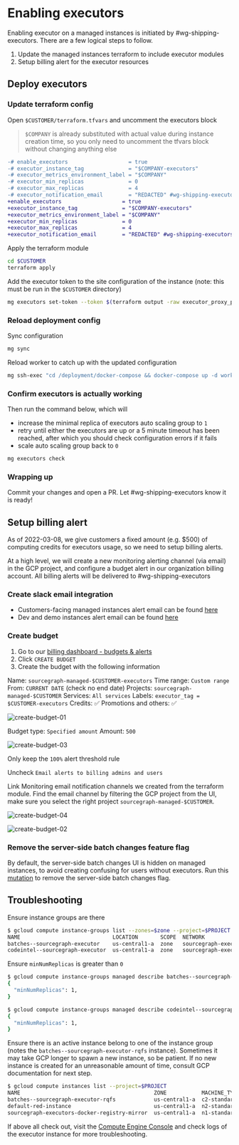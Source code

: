 # Enabling executors

Enabling executor on a managed instances is initiated by #wg-shipping-executors. There are a few logical steps to follow.

1. Update the managed instances terraform to include executor modules
1. Setup billing alert for the executor resources

## Deploy executors

### Update terraform config

Open `$CUSTOMER/terraform.tfvars` and uncomment the executors block

> `$COMPANY` is already substituted with actual value during instance creation time, so you only need to uncomment the tfvars block without changing anything else

```diff
-# enable_executors                   = true
-# executor_instance_tag              = "$COMPANY-executors"
-# executor_metrics_environment_label = "$COMPANY"
-# executor_min_replicas              = 0
-# executor_max_replicas              = 4
-# executor_notification_email        = "REDACTED" #wg-shipping-executors
+enable_executors                   = true
+executor_instance_tag              = "$COMPANY-executors"
+executor_metrics_environment_label = "$COMPANY"
+executor_min_replicas              = 0
+executor_max_replicas              = 4
+executor_notification_email        = "REDACTED" #wg-shipping-executors
```

Apply the terraform module

```sh
cd $CUSTOMER
terraform apply
```

Add the executor token to the site configuration of the instance (note: this must be run in the `$CUSTOMER` directory)

```sh
mg executors set-token --token $(terraform output -raw executor_proxy_password)
```

### Reload deployment config

Sync configuration

```sh
mg sync
```

Reload worker to catch up with the updated configuration

```sh
mg ssh-exec "cd /deployment/docker-compose && docker-compose up -d worker"
```

### Confirm executors is actually working

Then run the command below, which will

- increase the minimal replica of executors auto scaling group to `1`
- retry until either the executors are up or a 5 minute timeout has been reached, after which you should check configuration errors if it fails
- scale auto scaling group back to `0`

```sh
mg executors check
```

### Wrapping up

Commit your changes and open a PR. Let #wg-shipping-executors know it is ready!

## Setup billing alert

As of 2022-03-08, we give customers a fixed amount (e.g. $500) of computing credits for executors usage, so we need to setup billing alerts.

At a high level, we will create a new monitoring alerting channel (via email) in the GCP project, and configure a budget alert in our organization billing account. All billing alerts will be delivered to #wg-shipping-executors

### Create slack email integration

- Customers-facing managed instances alert email can be found [here](https://sourcegraph.slack.com/services/B036VE89LQG?settings=1&utm_source=in-prod&utm_medium=inprod-link_app_settings-user_card-click)
- Dev and demo instances alert email can be found [here](https://sourcegraph.slack.com/services/B036J3BAX2M?settings=1&utm_source=in-prod&utm_medium=inprod-link_app_settings-user_card-click)

### Create budget

1. Go to our [billing dashboard - budgets & alerts](https://console.cloud.google.com/billing/017005-C370B2-0E3030/budgets?authuser=0&organizationId=244397465763)
1. Click `CREATE BUDGET`
1. Create the budget with the following information

Name: `sourcegraph-managed-$CUSTOMER-executors`
Time range: `Custom range`
From: `CURRENT DATE` (check no end date)
Projects: `sourcegraph-managed-$CUSTOMER`
Services: `All services`
Labels: `executor_tag = $CUSTOMER-executors`
Credits: ✅
Promotions and others: ✅

![create-budget-01](https://storage.googleapis.com/sourcegraph-assets/create-executor-budgets-01.png)

Budget type: `Specified amount`
Amount: `500`

![create-budget-03](https://storage.googleapis.com/sourcegraph-assets/create-executor-budgets-03.png)

Only keep the `100%` alert threshold rule

Uncheck `Email alerts to billing admins and users`

Link Monitoring email notification channels we created from the terraform module. Find the email channel by filtering the GCP project from the UI, make sure you select the right project `sourcegraph-managed-$CUSTOMER`.

![create-budget-04](https://storage.googleapis.com/sourcegraph-assets/create-executor-budgets-04.png)

![create-budget-02](https://storage.googleapis.com/sourcegraph-assets/create-executor-budgets-02.png)

### Remove the server-side batch changes feature flag

By default, the server-side batch changes UI is hidden on managed instances, to avoid creating confusing for users without executors. Run this [mutation](https://github.com/sourcegraph/sourcegraph/issues/36920#issuecomment-1156593075) to remove the server-side batch changes flag.

## Troubleshooting

Ensure instance groups are there

```sh
$ gcloud compute instance-groups list --zones=$zone --project=$PROJECT
NAME                             LOCATION       SCOPE  NETWORK                MANAGED  INSTANCES
batches--sourcegraph-executor    us-central1-a  zone   sourcegraph-executors  Yes      0
codeintel--sourcegraph-executor  us-central1-a  zone   sourcegraph-executors  Yes      0
```

Ensure `minNumReplicas` is greater than `0`

```sh
$ gcloud compute instance-groups managed describe batches--sourcegraph-executor --zone=$ZONE --project=$PROJECT --format=json | jq '.autoscaler.autoscalingPolicy'
{
  "minNumReplicas": 1,
}
```

```sh
$ gcloud compute instance-groups managed describe codeintel--sourcegraph-executor --zone=$ZONE --project=$PROJECT --format=json | jq '.autoscaler.autoscalingPolicy'
{
  "minNumReplicas": 1,
}
```

Ensure there is an active instance belong to one of the instance group (notes the `batches--sourcegraph-executor-rqfs` instance). Sometimes it may take GCP longer to spawn a new instance, so be patient. If no new instance is created for an unreasonable amount of time, consult GCP documentation for next step.

```sh
$ gcloud compute instances list --project=$PROJECT
NAME                                          ZONE           MACHINE_TYPE   PREEMPTIBLE  INTERNAL_IP  EXTERNAL_IP     STATUS
batches--sourcegraph-executor-rqfs            us-central1-a  c2-standard-8  true         10.0.1.58    35.222.34.224   RUNNING
default-red-instance                          us-central1-a  n2-standard-8               10.2.0.3                     RUNNING
sourcegraph-executors-docker-registry-mirror  us-central1-a  n1-standard-2               10.0.1.2     35.239.105.148  RUNNING
```

If above all check out, visit the [Compute Engine Console](https://console.cloud.google.com/compute/instances) and check logs of the executor instance for more troubleshooting.

